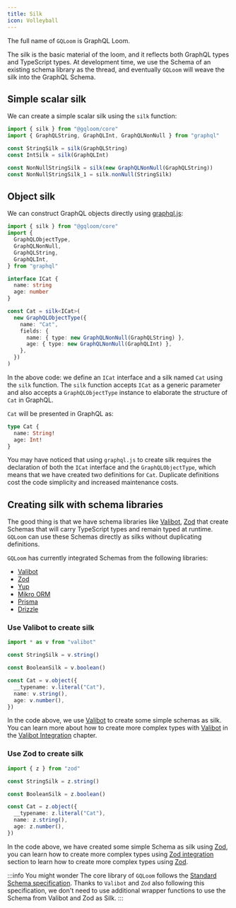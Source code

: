 ```yaml
---
title: Silk
icon: Volleyball
---
```


The full name of `GQLoom` is GraphQL Loom.

The silk is the basic material of the loom, and it reflects both GraphQL types and TypeScript types.
At development time, we use the Schema of an existing schema library as the thread, and eventually `GQLoom` will weave the silk into the GraphQL Schema.

## Simple scalar silk

We can create a simple scalar silk using the `silk` function:

```ts twoslash
import { silk } from "@gqloom/core"
import { GraphQLString, GraphQLInt, GraphQLNonNull } from "graphql"

const StringSilk = silk(GraphQLString)
const IntSilk = silk(GraphQLInt)

const NonNullStringSilk = silk(new GraphQLNonNull(GraphQLString))
const NonNullStringSilk_1 = silk.nonNull(StringSilk)
```

## Object silk

We can construct GraphQL objects directly using [graphql.js](https://graphql.org/graphql-js/constructing-types/):

```ts twoslash
import { silk } from "@gqloom/core"
import {
  GraphQLObjectType,
  GraphQLNonNull,
  GraphQLString,
  GraphQLInt,
} from "graphql"

interface ICat {
  name: string
  age: number
}

const Cat = silk<ICat>(
  new GraphQLObjectType({
    name: "Cat",
    fields: {
      name: { type: new GraphQLNonNull(GraphQLString) },
      age: { type: new GraphQLNonNull(GraphQLInt) },
    },
  })
)
```

In the above code: we define an `ICat` interface and a silk named `Cat` using the `silk` function.
The `silk` function accepts `ICat` as a generic parameter and also accepts a `GraphQLObjectType` instance to elaborate the structure of `Cat` in GraphQL.

`Cat` will be presented in GraphQL as:

```graphql
type Cat {
  name: String!
  age: Int!
}
```

You may have noticed that using `graphql.js` to create silk requires the declaration of both the `ICat` interface and the `GraphQLObjectType`, which means that we have created two definitions for `Cat`.
Duplicate definitions cost the code simplicity and increased maintenance costs.

## Creating silk with schema libraries

The good thing is that we have schema libraries like [Valibot](https://valibot.dev/), [Zod](https://zod.dev/) that create Schemas that will carry TypeScript types and remain typed at runtime.
`GQLoom` can use these Schemas directly as silks without duplicating definitions.

`GQLoom` has currently integrated Schemas from the following libraries:

- [Valibot](../schema-integration/valibot.mdx)
- [Zod](../schema-integration/zod.mdx)
- [Yup](../schema-integration/yup.mdx)
- [Mikro ORM](../schema-integration/mikro-orm.mdx)
- [Prisma](../schema-integration/prisma.mdx)
- [Drizzle](../schema-integration/drizzle.mdx)

### Use Valibot to create silk

```ts
import * as v from "valibot"

const StringSilk = v.string()

const BooleanSilk = v.boolean()

const Cat = v.object({
  __typename: v.literal("Cat"),
  name: v.string(),
  age: v.number(),
})
```

In the code above, we use [Valibot](https://valibot.dev/) to create some simple schemas as silk. You can learn more about how to create more complex types with [Valibot](https://valibot.dev/) in the [Valibot Integration](../schema-integration/valibot) chapter.

### Use Zod to create silk

```ts
import { z } from "zod"

const StringSilk = z.string()

const BooleanSilk = z.boolean()

const Cat = z.object({
  __typename: z.literal("Cat"),
  name: z.string(),
  age: z.number(),
})
```

In the code above, we have created some simple Schema as silk using [Zod](https://zod.dev/), you can learn how to create more complex types using [Zod integration](../schema-integration/zod) section to learn how to create more complex types using [Zod](https://zod.dev/).

:::info You might wonder
The core library of `GQLoom` follows the [Standard Schema specification](https://github.com/standard-schema/standard-schema). Thanks to `Valibot` and `Zod` also following this specification, we don't need to use additional wrapper functions to use the Schema from Valibot and Zod as Silk.
:::